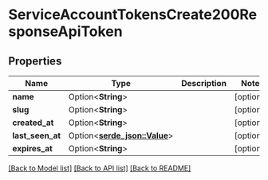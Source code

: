 # ServiceAccountTokensCreate200ResponseApiToken

## Properties

Name | Type | Description | Notes
------------ | ------------- | ------------- | -------------
**name** | Option<**String**> |  | [optional]
**slug** | Option<**String**> |  | [optional]
**created_at** | Option<**String**> |  | [optional]
**last_seen_at** | Option<[**serde_json::Value**](.md)> |  | [optional]
**expires_at** | Option<**String**> |  | [optional]

[[Back to Model list]](../README.md#documentation-for-models) [[Back to API list]](../README.md#documentation-for-api-endpoints) [[Back to README]](../README.md)


